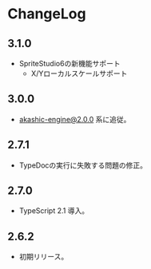 # ChangeLog

## 3.1.0

* SpriteStudio6の新機能サポート
  * X/Yローカルスケールサポート

## 3.0.0

* akashic-engine@2.0.0 系に追従。

## 2.7.1

* TypeDocの実行に失敗する問題の修正。

## 2.7.0

* TypeScript 2.1 導入。

## 2.6.2

* 初期リリース。

